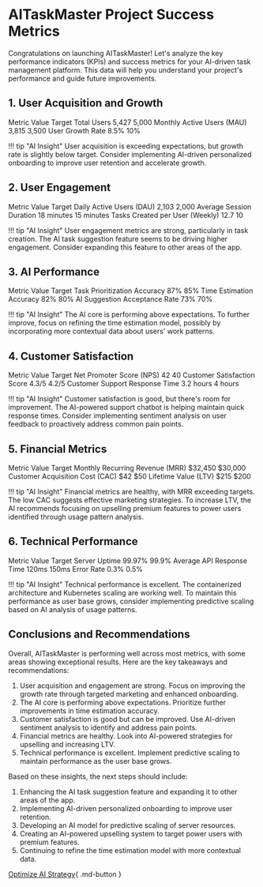 # **AITaskMaster Project Success Metrics**
Congratulations on launching AITaskMaster! Let's analyze the key performance indicators (KPIs) and success metrics for your AI-driven task management platform. This data will help you understand your project's performance and guide future improvements.

## **1. User Acquisition and Growth**
Metric	Value	Target
Total Users	5,427	5,000
Monthly Active Users (MAU)	3,815	3,500
User Growth Rate	8.5%	10%

!!! tip "AI Insight"
	User acquisition is exceeding expectations, but growth rate is slightly below target. Consider implementing AI-driven personalized onboarding to improve user retention and accelerate growth.

## **2. User Engagement**
Metric	Value	Target
Daily Active Users (DAU)	2,103	2,000
Average Session Duration	18 minutes	15 minutes
Tasks Created per User (Weekly)	12.7	10

!!! tip "AI Insight"
	User engagement metrics are strong, particularly in task creation. The AI task suggestion feature seems to be driving higher engagement. Consider expanding this feature to other areas of the app.

## **3. AI Performance**
Metric	Value	Target
Task Prioritization Accuracy	87%	85%
Time Estimation Accuracy	82%	80%
AI Suggestion Acceptance Rate	73%	70%

!!! tip "AI Insight"
	The AI core is performing above expectations. To further improve, focus on refining the time estimation model, possibly by incorporating more contextual data about users' work patterns.

## **4. Customer Satisfaction**
Metric	Value	Target
Net Promoter Score (NPS)	42	40
Customer Satisfaction Score	4.3/5	4.2/5
Customer Support Response Time	3.2 hours	4 hours

!!! tip "AI Insight"
	Customer satisfaction is good, but there's room for improvement. The AI-powered support chatbot is helping maintain quick response times. Consider implementing sentiment analysis on user feedback to proactively address common pain points.

## **5. Financial Metrics**
Metric	Value	Target
Monthly Recurring Revenue (MRR)	$32,450	$30,000
Customer Acquisition Cost (CAC)	$42	$50
Lifetime Value (LTV)	$215	$200

!!! tip "AI Insight"
	Financial metrics are healthy, with MRR exceeding targets. The low CAC suggests effective marketing strategies. To increase LTV, the AI recommends focusing on upselling premium features to power users identified through usage pattern analysis.

## **6. Technical Performance**
Metric	Value	Target
Server Uptime	99.97%	99.9%
Average API Response Time	120ms	150ms
Error Rate	0.3%	0.5%

!!! tip "AI Insight"
	Technical performance is excellent. The containerized architecture and Kubernetes scaling are working well. To maintain this performance as user base grows, consider implementing predictive scaling based on AI analysis of usage patterns.

## **Conclusions and Recommendations**
Overall, AITaskMaster is performing well across most metrics, with some areas showing exceptional results. Here are the key takeaways and recommendations:

1. User acquisition and engagement are strong. Focus on improving the growth rate through targeted marketing and enhanced onboarding.
2. The AI core is performing above expectations. Prioritize further improvements in time estimation accuracy.
3. Customer satisfaction is good but can be improved. Use AI-driven sentiment analysis to identify and address pain points.
4. Financial metrics are healthy. Look into AI-powered strategies for upselling and increasing LTV.
5. Technical performance is excellent. Implement predictive scaling to maintain performance as the user base grows.

Based on these insights, the next steps should include:

1. Enhancing the AI task suggestion feature and expanding it to other areas of the app.
2. Implementing AI-driven personalized onboarding to improve user retention.
3. Developing an AI model for predictive scaling of server resources.
4. Creating an AI-powered upselling system to target power users with premium features.
5. Continuing to refine the time estimation model with more contextual data.

[Optimize AI Strategy](optimize.md){ .md-button }
